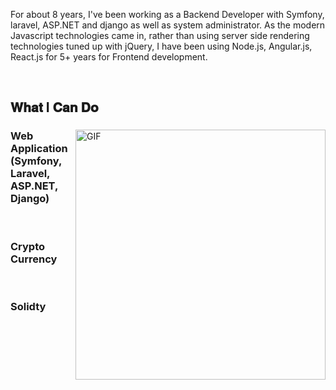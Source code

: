 For about 8 years, I've been working as a Backend Developer with Symfony, laravel, ASP.NET and django as well as system administrator.
As the modern Javascript technologies came in, rather than using server side rendering technologies tuned up with jQuery, I have been using Node.js, Angular.js, React.js for 5+ years for Frontend development.

<br />

## 𝐖𝐡𝐚𝐭 I 𝐂𝐚𝐧 𝐃𝐨

<div>
<img align="right" alt="GIF" src="https://github.com/abhisheknaiidu/abhisheknaiidu/blob/master/code.gif?raw=true" width="400" />
 
### Web Application (Symfony, Laravel, ASP.NET, Django)
<br />

### Crypto Currency
<br />

### Solidty
<br />

</div>




